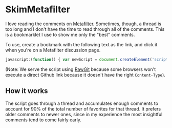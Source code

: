 # SkimMetafilter

I love reading the comments on [Metafilter](http://www.metafilter.com). Sometimes, though, a thread is too long and I don't have the time to read through all of the comments. This is a bookmarklet I use to show me only the "best" comments.

To use, create a bookmark with the following text as the link, and click it when you're on a Metafilter discussion page.

```javascript
javascript:(function() { var newScript = document.createElement('script'); newScript.src = 'https://cdn.rawgit.com/vikasgorur/SkimMetafilter/01df220718286ce19e53d28776ef0bffc611d21b/SkimMetafilter.js'; document.body.appendChild(newScript); })()
```

(Note: We serve the script using [RawGit](https://rawgit.com/) because some browsers won't execute
a direct Github link because it doesn't have the right `Content-Type`).

## How it works

The script goes through a thread and accumulates enough comments to account for 90% of the total number of favorites for that thread. It prefers older comments to newer ones, since in my experience the most insightful comments tend to come fairly early.
